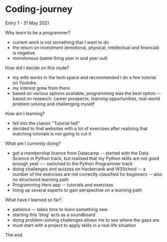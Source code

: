 # Coding-journey

Entry 1 - 31 May 2021

Why learn to be a programmer?
- current work is not something that I want to do
- the return on investment (emotional, physical, intellectual and financial) is negative
- monotonous (same thing year in and year out)

How did I decide on this route?
- my wife works in the tech space and recommended I do a few tutorial on Youtube.
- my interest grew from there
- based on various options available, programming was the best option 
-- based on research: career prospects, learning opportunities, real-world problem solving and challenging myself

How am I learning?
- fell into the classic "Tutorial hell"
- decided to find websites with a lot of exercises after realising that watching tutorials is not going to cut it

What am I currently doing?
- got a membership licence from Datacamp
-- started with the Data Science in Python track, but realised that my Python skills are not good enough yeat
--- switched to the Python Programmer track
- doing challenges and quizzes on Hackerrank and W3School
-- a number of the exercises are not correctly classified for beginners
-- also no structured learning path
- Programming Hero app
-- tutorials and exercises
- lining up several experts to gain perspective on a learning path

What have I learned so far?
- patience
-- takes time to learn something new
- starting this 'blog' acts as a soundboard
- doing problem-solving challenges allows me to see where the gaps are
- must start with a project to apply skills in a real-life situation

The end
